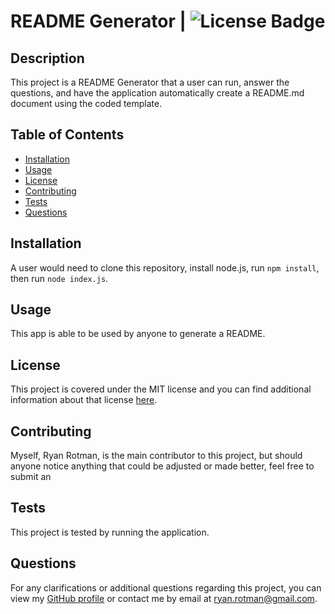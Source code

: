 
# README Generator | ![License Badge](https://img.shields.io/badge/license-MIT-green)

## Description

This project is a README Generator that a user can run, answer the questions, and have the application automatically create a README.md document using the coded template.

## Table of Contents
* [Installation](#installation)
* [Usage](#usage)
* [License](#license)
* [Contributing](#contributing)
* [Tests](#tests)
* [Questions](#questions)

## Installation

A user would need to clone this repository, install node.js, run ```npm install```, then run ```node index.js```.

## Usage

This app is able to be used by anyone to generate a README.

## License

This project is covered under the MIT license and you can find additional information about that license [here](https://opensource.org/licenses/MIT).

## Contributing

Myself, Ryan Rotman, is the main contributor to this project, but should anyone notice anything that could be adjusted or made better, feel free to submit an 

## Tests

This project is tested by running the application.

## Questions

For any clarifications or additional questions regarding this project, you can view my [GitHub profile](https://github.com/ryanrotman) or contact me by email at ryan.rotman@gmail.com.